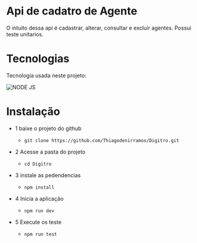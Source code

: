 # Api de cadatro de Agente

O intuito dessa api é cadastrar, alterar, consultar e excluir agentes.
Possui teste unitarios.

# Tecnologias

Tecnologia usada neste projeto:

![NODE JS](https://img.shields.io/static/v1?label=NodeJS&message=16.14.2&color=03254E&link=https://nodejs.org/en/&link=https://nodejs.org/en/)

# Instalação

- 1 baixe o projeto do github
  -     git clone https://github.com/Thiagodenirramos/Digitro.git
- 2 Acesse a pasta do projeto
  -     cd Digitro

- 3 instale as pedendencias
  -     npm install

- 4 Inicia a aplicação
  -     npm run dev

- 5 Execute os teste
  -     npm run test
